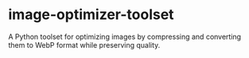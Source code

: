 # image-optimizer-toolset
 A Python toolset for optimizing images by compressing and converting them to WebP format while preserving quality.
